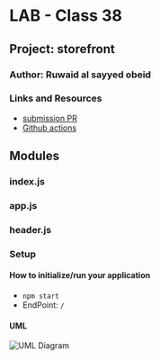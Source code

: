 
# LAB - Class 38

## Project: storefront

### Author: Ruwaid al sayyed obeid

### Links and Resources

- [submission PR](https://github.com/ruwaid-401-advanced-javascript/todo/pull/2)
- [Github actions](https://github.com/ruwaid-401-advanced-javascript/resty/pull/2/checks)


## Modules
### index.js
### app.js
### header.js

### Setup

#### How to initialize/run your application 
* `npm start`
* EndPoint: `/` 

#### UML

![UML Diagram](./assets/lab-38.JPG)
